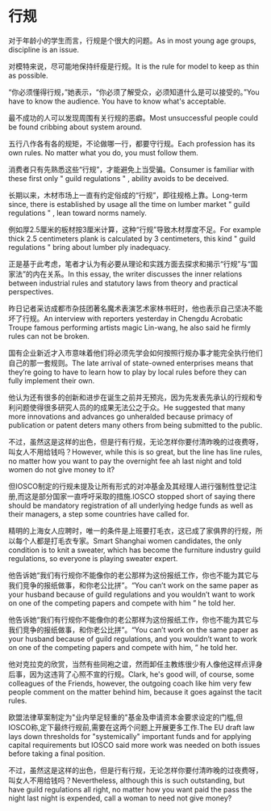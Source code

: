 # 行规

<p><span class="chinese">对于年龄小的学生而言，行规是个很大的问题。</span><span class="english">As in most young age groups, discipline is an issue.</span></p>

<p><span class="chinese">对模特来说，尽可能地保持纤瘦是行规。</span><span class="english">It is the rule for model to keep as thin as possible.</span></p>

<p><span class="chinese">“你必须懂得行规，”她表示，“你必须了解受众，必须知道什么是可以接受的。”</span><span class="english">You have to know the audience. You have to know what's acceptable.</span></p>

<p><span class="chinese">最不成功的人可以发现周围有关行规的恶癖。</span><span class="english">Most unsuccessful people could be found cribbing about system around.</span></p>

<p><span class="chinese">五行八作各有各的规矩，不论做哪一行，都要守行规。</span><span class="english">Each profession has its own rules. No matter what you do, you must follow them.</span></p>

<p><span class="chinese">消费者只有先熟悉这些“行规”，才能避免上当受骗。</span><span class="english">Consumer is familiar with these first only " guild regulations " , ability avoids to be deceived.</span></p>

<p><span class="chinese">长期以来，木材市场上一直有约定俗成的“行规”，即往规格上靠。</span><span class="english">Long-term since, there is established by usage all the time on lumber market " guild regulations " , lean toward norms namely.</span></p>

<p><span class="chinese">例如厚2.5厘米的板材按3厘米计算，这种“行规”导致木材厚度不足。</span><span class="english">For example thick 2.5 centimeters plank is calculated by 3 centimeters, this kind " guild regulations " bring about lumber ply inadequacy.</span></p>

<p><span class="chinese">正是基于此考虑，笔者才认为有必要从理论和实践方面去探求和揭示“行规”与“国家法”的内在关系。</span><span class="english">In this essay, the writer discusses the inner relations between industrial rules and statutory laws from theory and practical perspectives.</span></p>

<p><span class="chinese">昨日记者采访成都市杂技团著名魔术表演艺术家林书旺时，他也表示自己坚决不能坏了行规。</span><span class="english">An interview with reporters yesterday in Chengdu Acrobatic Troupe famous performing artists magic Lin-wang, he also said he firmly rules can not be broken.</span></p>

<p><span class="chinese">国有企业新近才入市意味着他们将必须先学会如何按照行规办事才能完全执行他们自己的那一套规则。</span><span class="english">The late arrival of state-owned enterprises means that they’re going to have to learn how to play by local rules before they can fully implement their own.</span></p>

<p><span class="chinese">他认为还有很多的创新和进步在诞生之前并无预兆，因为先发表先承认的行规和专利问题使得很多研究人员的的成果无法公之于众。</span><span class="english">He suggested that many more innovations and advances go unheralded because primacy of publication or patent deters many others from being submitted to the public.</span></p>

<p><span class="chinese">不过，虽然这是这样的出色，但是行有行规，无论怎样你要付清昨晚的过夜费呀，叫女人不用给钱吗？</span><span class="english">However, while this is so great, but the line has line rules, no matter how you want to pay the overnight fee ah last night and told women do not give money to it?</span></p>

<p><span class="chinese">但IOSCO制定的行规未提及让所有形式的对冲基金及其经理人进行强制性登记注册,而这是部分国家一直呼吁采取的措施.</span><span class="english">IOSCO stopped short of saying there should be mandatory registration of all underlying hedge funds as well as their managers, a step some countries have called for.</span></p>

<p><span class="chinese">精明的上海女人应聘时，唯一的条件是上班要打毛衣，这已成了家俱界的行规，所以每个人都是打毛衣专家。</span><span class="english">Smart Shanghai women candidates, the only condition is to knit a sweater, which has become the furniture industry guild regulations, so everyone is playing sweater expert.</span></p>

<p><span class="chinese">他告诉她“我们有行规你不能像你的老公那样为这份报纸工作，你也不能为其它与我们竞争的报纸做事，和你老公比拼”。</span><span class="english">“You can’t work on the same paper as your husband because of guild regulations and you wouldn’t want to work on one of the competing papers and compete with him ” he told her.</span></p>

<p><span class="chinese">他告诉她“我们有行规你不能像你的老公那样为这份报纸工作，你也不能为其它与我们竞争的报纸做事，和你老公比拼”。</span><span class="english">“You can’t work on the same paper as your husband because of guild regulations, and you wouldn’t want to work on one of the competing papers and compete with him, ” he told her.</span></p>

<p><span class="chinese">他对克拉克的欣赏，当然有些同袍之谊，然而卸任主教练很少有人像他这样点评身后事，因为这违背了心照不宣的行规。</span><span class="english">Clark, he's good will, of course, some colleagues of the Friends, however, the outgoing coach like him very few people comment on the matter behind him, because it goes against the tacit rules.</span></p>

<p><span class="chinese">欧盟法律草案制定为"业内举足轻重的"基金及申请资本金要求设定的门槛,但IOSCO称,定下最终行规前,需要在这两个问题上开展更多工作.</span><span class="english">The EU draft law lays down thresholds for "systemically" important funds and for applying capital requirements but IOSCO said more work was needed on both issues before taking a final position.</span></p>

<p><span class="chinese">不过，虽然这是这样的出色，但是行有行规，无论怎样你要付清昨晚的过夜费呀，叫女人不用给钱吗？</span><span class="english">Nevertheless, although this is such outstanding, but have guild regulations all right, no matter how you want paid the pass the night last night is expended, call a woman to need not give money?</span></p>

